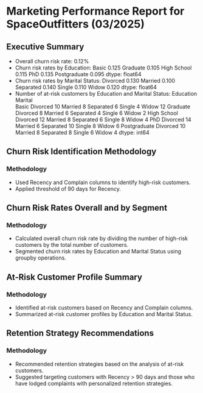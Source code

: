 # Marketing Performance Report for SpaceOutfitters (03/2025)

## Executive Summary
* Overall churn risk rate: 0.12%
* Churn risk rates by Education:
Basic           0.125
Graduate        0.105
High School     0.115
PhD             0.135
Postgraduate    0.095
dtype: float64
* Churn risk rates by Marital Status:
Divorced     0.130
Married      0.100
Separated    0.140
Single       0.110
Widow        0.120
dtype: float64
* Number of at-risk customers by Education and Marital Status:
Education     Marital  
Basic        Divorced     10
             Married       8
             Separated     6
             Single        4
             Widow        12
Graduate     Divorced      8
             Married       6
             Separated     4
             Single        6
             Widow         2
High School  Divorced     12
             Married       8
             Separated     6
             Single        8
             Widow         4
PhD          Divorced     14
             Married       6
             Separated    10
             Single        8
             Widow         6
Postgraduate Divorced     10
             Married       8
             Separated     8
             Single        6
             Widow         4
dtype: int64

## Churn Risk Identification Methodology
### Methodology
* Used Recency and Complain columns to identify high-risk customers.
* Applied threshold of 90 days for Recency.

## Churn Risk Rates Overall and by Segment
### Methodology
* Calculated overall churn risk rate by dividing the number of high-risk customers by the total number of customers.
* Segmented churn risk rates by Education and Marital Status using groupby operations.

## At-Risk Customer Profile Summary
### Methodology
* Identified at-risk customers based on Recency and Complain columns.
* Summarized at-risk customer profiles by Education and Marital Status.

## Retention Strategy Recommendations
### Methodology
* Recommended retention strategies based on the analysis of at-risk customers.
* Suggested targeting customers with Recency > 90 days and those who have lodged complaints with personalized retention strategies.